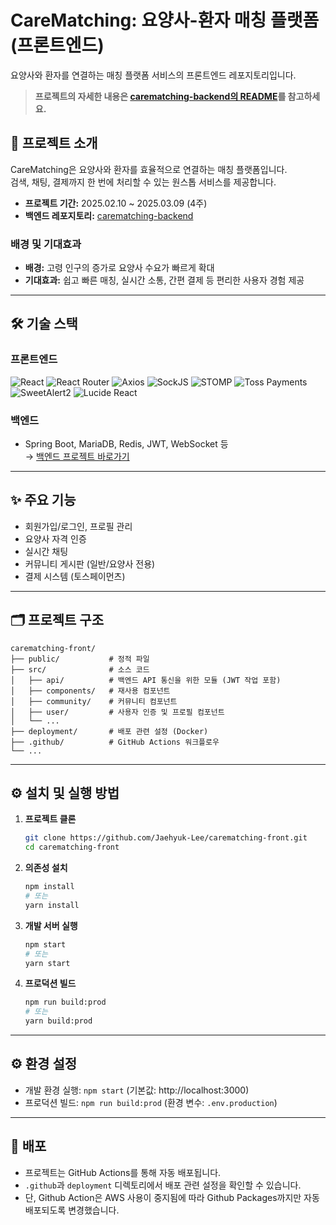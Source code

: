 # CareMatching: 요양사-환자 매칭 플랫폼 (프론트엔드)

요양사와 환자를 연결하는 매칭 플랫폼 서비스의 프론트엔드 레포지토리입니다.

> **프로젝트의 자세한 내용은 [carematching-backend의 README](https://github.com/Jaehyuk-Lee/carematching-backend#readme)를 참고하세요.**

## 📘 프로젝트 소개

CareMatching은 요양사와 환자를 효율적으로 연결하는 매칭 플랫폼입니다.  
검색, 채팅, 결제까지 한 번에 처리할 수 있는 원스톱 서비스를 제공합니다.

- **프로젝트 기간:** 2025.02.10 ~ 2025.03.09 (4주)
- **백엔드 레포지토리:** [carematching-backend](https://github.com/Jaehyuk-Lee/carematching-backend)

### 배경 및 기대효과

- **배경:** 고령 인구의 증가로 요양사 수요가 빠르게 확대
- **기대효과:** 쉽고 빠른 매칭, 실시간 소통, 간편 결제 등 편리한 사용자 경험 제공

---

## 🛠️ 기술 스택

### 프론트엔드

![React](https://img.shields.io/badge/React-61DAFB?style=flat&logo=react&logoColor=black)
![React Router](https://img.shields.io/badge/React_Router-CA4245?style=flat&logo=react-router&logoColor=white)
![Axios](https://img.shields.io/badge/Axios-5A29E4?style=flat)
![SockJS](https://img.shields.io/badge/SockJS-000000?style=flat)
![STOMP](https://img.shields.io/badge/STOMP-000000?style=flat)
![Toss Payments](https://img.shields.io/badge/Toss_Payments-0064FF?style=flat)
![SweetAlert2](https://img.shields.io/badge/SweetAlert2-FF6F61?style=flat)
![Lucide React](https://img.shields.io/badge/Lucide_React-000000?style=flat)

### 백엔드

- Spring Boot, MariaDB, Redis, JWT, WebSocket 등  
  → [백엔드 프로젝트 바로가기](https://github.com/Jaehyuk-Lee/carematching-backend)

---

## ✨ 주요 기능

- 회원가입/로그인, 프로필 관리
- 요양사 자격 인증
- 실시간 채팅
- 커뮤니티 게시판 (일반/요양사 전용)
- 결제 시스템 (토스페이먼츠)

---

## 🗂️ 프로젝트 구조

```
carematching-front/
├── public/           # 정적 파일
├── src/              # 소스 코드
│   ├── api/          # 백엔드 API 통신을 위한 모듈 (JWT 작업 포함)
│   ├── components/   # 재사용 컴포넌트
│   ├── community/    # 커뮤니티 컴포넌트
│   ├── user/         # 사용자 인증 및 프로필 컴포넌트
│   └── ...
├── deployment/       # 배포 관련 설정 (Docker)
├── .github/          # GitHub Actions 워크플로우
└── ...
```

---

## ⚙️ 설치 및 실행 방법

1. **프로젝트 클론**
    ```bash
    git clone https://github.com/Jaehyuk-Lee/carematching-front.git
    cd carematching-front
    ```

2. **의존성 설치**
    ```bash
    npm install
    # 또는
    yarn install
    ```

3. **개발 서버 실행**
    ```bash
    npm start
    # 또는
    yarn start
    ```

4. **프로덕션 빌드**
    ```bash
    npm run build:prod
    # 또는
    yarn build:prod
    ```

---

## ⚙️ 환경 설정

- 개발 환경 실행: `npm start` (기본값: http://localhost:3000)
- 프로덕션 빌드: `npm run build:prod` (환경 변수: `.env.production`)

---

## 🚀 배포

- 프로젝트는 GitHub Actions를 통해 자동 배포됩니다.
- `.github`과 `deployment` 디렉토리에서 배포 관련 설정을 확인할 수 있습니다.
- 단, Github Action은 AWS 사용이 중지됨에 따라 Github Packages까지만 자동 배포되도록 변경했습니다.
